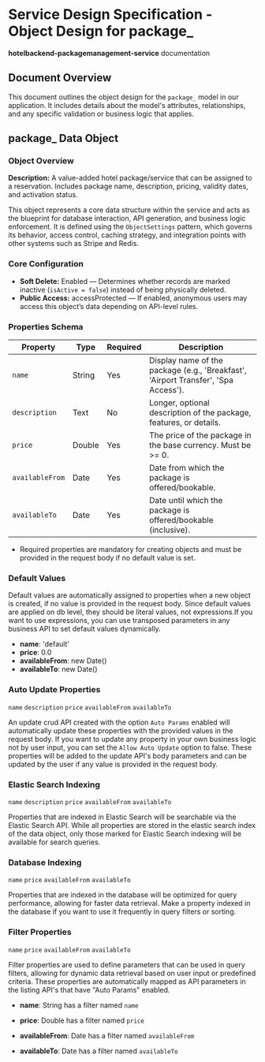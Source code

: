 # Service Design Specification - Object Design for package\_

**hotelbackend-packagemanagement-service** documentation

## Document Overview

This document outlines the object design for the `package_` model in our application. It includes details about the model's attributes, relationships, and any specific validation or business logic that applies.

## package\_ Data Object

### Object Overview

**Description:** A value-added hotel package/service that can be assigned to a reservation. Includes package name, description, pricing, validity dates, and activation status.

This object represents a core data structure within the service and acts as the blueprint for database interaction, API generation, and business logic enforcement.
It is defined using the `ObjectSettings` pattern, which governs its behavior, access control, caching strategy, and integration points with other systems such as Stripe and Redis.

### Core Configuration

- **Soft Delete:** Enabled — Determines whether records are marked inactive (`isActive = false`) instead of being physically deleted.
- **Public Access:** accessProtected — If enabled, anonymous users may access this object’s data depending on API-level rules.

### Properties Schema

| Property        | Type   | Required | Description                                                                                                |
| --------------- | ------ | -------- | ---------------------------------------------------------------------------------------------------------- |
| `name`          | String | Yes      | Display name of the package (e.g., &#39;Breakfast&#39;, &#39;Airport Transfer&#39;, &#39;Spa Access&#39;). |
| `description`   | Text   | No       | Longer, optional description of the package, features, or details.                                         |
| `price`         | Double | Yes      | The price of the package in the base currency. Must be &gt;= 0.                                            |
| `availableFrom` | Date   | Yes      | Date from which the package is offered/bookable.                                                           |
| `availableTo`   | Date   | Yes      | Date until which the package is offered/bookable (inclusive).                                              |

- Required properties are mandatory for creating objects and must be provided in the request body if no default value is set.

### Default Values

Default values are automatically assigned to properties when a new object is created, if no value is provided in the request body.
Since default values are applied on db level, they should be literal values, not expressions.If you want to use expressions, you can use transposed parameters in any business API to set default values dynamically.

- **name**: 'default'
- **price**: 0.0
- **availableFrom**: new Date()
- **availableTo**: new Date()

### Auto Update Properties

`name` `description` `price` `availableFrom` `availableTo`

An update crud API created with the option `Auto Params` enabled will automatically update these properties with the provided values in the request body.
If you want to update any property in your own business logic not by user input, you can set the `Allow Auto Update` option to false.
These properties will be added to the update API's body parameters and can be updated by the user if any value is provided in the request body.

### Elastic Search Indexing

`name` `description` `price` `availableFrom` `availableTo`

Properties that are indexed in Elastic Search will be searchable via the Elastic Search API.
While all properties are stored in the elastic search index of the data object, only those marked for Elastic Search indexing will be available for search queries.

### Database Indexing

`name` `price` `availableFrom` `availableTo`

Properties that are indexed in the database will be optimized for query performance, allowing for faster data retrieval.
Make a property indexed in the database if you want to use it frequently in query filters or sorting.

### Filter Properties

`name` `price` `availableFrom` `availableTo`

Filter properties are used to define parameters that can be used in query filters, allowing for dynamic data retrieval based on user input or predefined criteria.
These properties are automatically mapped as API parameters in the listing API's that have "Auto Params" enabled.

- **name**: String has a filter named `name`

- **price**: Double has a filter named `price`

- **availableFrom**: Date has a filter named `availableFrom`

- **availableTo**: Date has a filter named `availableTo`
